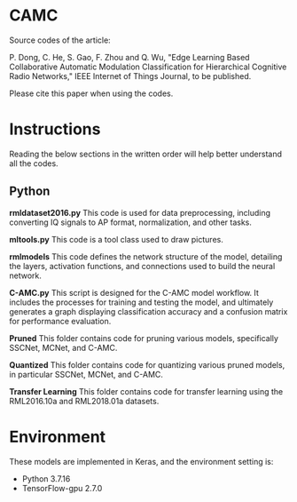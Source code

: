 # CAMC
Source codes of the article: 

P. Dong, C. He, S. Gao, F. Zhou and Q. Wu, "Edge Learning Based Collaborative Automatic Modulation Classification for Hierarchical Cognitive Radio Networks," IEEE Internet of Things Journal, to be published. 

Please cite this paper when using the codes.

# Instructions

Reading the below sections in the written order will help better understand all the codes.

 ## Python

**rmldataset2016.py**
This code is used for data preprocessing, including converting IQ signals to AP format, normalization, and other tasks.

**mltools.py**
This code is a tool class used to draw pictures.

**rmlmodels**
This code defines the network structure of the model, detailing the layers, activation functions, and connections used to build the neural network.

**C-AMC.py**
This script is designed for the C-AMC model workflow. It includes the processes for training and testing the model, and ultimately generates a graph displaying classification accuracy and a confusion matrix for performance evaluation.

**Pruned**
This folder contains code for pruning various models, specifically SSCNet, MCNet, and C-AMC.

**Quantized**
This folder contains code for quantizing various pruned models, in particular SSCNet, MCNet, and C-AMC.

**Transfer Learning**
This folder contains code for transfer learning using the RML2016.10a and RML2018.01a datasets.

# Environment
These models are implemented in Keras, and the environment setting is:

-   Python 3.7.16
-   TensorFlow-gpu 2.7.0
